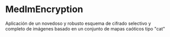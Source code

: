 # MedImEncryption
Aplicación de un novedoso y robusto esquema de cifrado selectivo y completo de imágenes basado en un conjunto de mapas caóticos tipo "cat" 
